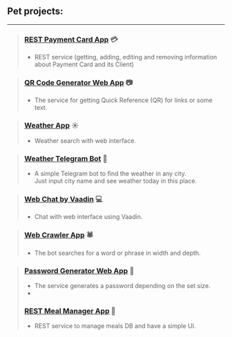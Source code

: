 ## Pet projects:

***

> ### [REST Payment Card App](https://github.com/yurkobrisk/pet_projects/tree/main/payment-card-app)  💳
>
>- REST service (getting, adding, editing and removing information about Payment Card and its Client)

> ### [QR Code Generator Web App](https://github.com/yurkobrisk/pet_projects/tree/main/qr-code-web-app)  📷
>
>- The service for getting Quick Reference (QR) for links or some text.

> ### [Weather App](https://github.com/yurkobrisk/pet_projects/tree/main/weather-app)  ☀
>
>- Weather search with web interface.

> ### [Weather Telegram Bot](https://github.com/yurkobrisk/pet_projects/tree/main/weather-telegram-bot)  📱 
>
>- A simple Telegram bot to find the weather in any city.   
> Just input city name and see weather today in this place.

> ### [Web Chat by Vaadin](https://github.com/yurkobrisk/pet_projects/tree/main/web-chat-by-vaadin)  💻
>
>- Chat with web interface using Vaadin.

> ### [Web Crawler App](https://github.com/yurkobrisk/pet_projects/tree/main/web-crawler-app)  🕷
>
>- The bot searches for a word or phrase in width and depth.

> ### [Password Generator Web App](https://github.com/yurkobrisk/pet_projects/tree/main/web-pass-generator)  🔑
>
>- The service generates a password depending on the set size.
>- 
> ### [REST Meal Manager App](https://github.com/yurkobrisk/pet_projects/tree/main/tasty-meals-app)  🍰
>
>- REST service to manage meals DB and have a simple UI.
